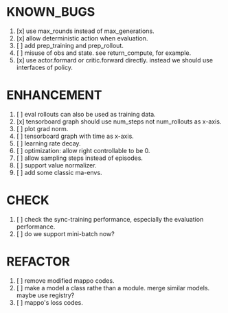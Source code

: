 # KNOWN_BUGS
1. [x] use max_rounds instead of max_generations.
2. [x] allow deterministic action when evaluation.
3. [ ] add prep_training and prep_rollout.
4. [ ] misuse of obs and state. see return_compute, for example.
5. [x] use actor.formard or critic.forward directly. instead we should use interfaces of policy.

# ENHANCEMENT
1. [ ] eval rollouts can also be used as training data.
2. [x] tensorboard graph should use num_steps not num_rollouts as x-axis.
3. [ ] plot grad norm.
4. [ ] tensorboard graph with time as x-axis.
5. [ ] learning rate decay.
6. [ ] optimization: allow right controllable to be 0.
7. [ ] allow sampling steps instead of episodes.
8. [ ] support value normalizer.
9. [ ] add some classic ma-envs.

# CHECK
1. [ ] check the sync-training performance, especially the evaluation performance.
2. [ ] do we support mini-batch now?

# REFACTOR
1. [ ] remove modified mappo codes.
2. [ ] make a model a class rathe than a module. merge similar models. maybe use registry?
3. [ ] mappo's loss codes.